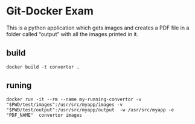 # Git-Docker Exam
This is a python application which gets images and creates a PDF file in a folder called “output” with all the images printed in it.

## build
    docker build -t convertor .

## runing
    docker run -it --rm --name my-running-convertor -v "$PWD/test/images":/usr/src/myapp/images -v "$PWD/test/output":/usr/src/myapp/output  -w /usr/src/myapp -e "PDF_NAME"  convertor images